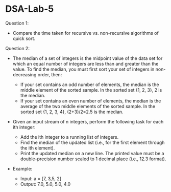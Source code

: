 # DSA-Lab-5

Question 1:

  * Compare the time taken for recursive vs. non-recursive algorithms of quick sort.


Question 2:
  
  * The median of a set of integers is the midpoint value of the data set for which an equal number
    of integers are less than and greater than the value. To find the median, you must first sort your
    set of integers in non-decreasing order, then:
    
      * If your set contains an odd number of elements, the median is the middle element of
        the sorted sample. In the sorted set {1, 2, 3}, 2 is the median.
      * If your set contains an even number of elements, the median is the average of the two
        middle elements of the sorted sample. In the sorted set {1, 2, 3, 4}, (2+3)/2=2.5 is the
      median.
      
  * Given an input stream of n integers, perform the following task for each ith integer:
      * Add the ith integer to a running list of integers.
      * Find the median of the updated list (i.e., for the first element through the ith element).
      * Print the updated median on a new line. The printed value must be a double-precision
        number scaled to 1 decimal place (i.e., 12.3 format).

  * Example:
      * Input: a = [7, 3,5, 2]
      * Output:
                7.0, 
                5.0, 
                5.0, 
                4.0
